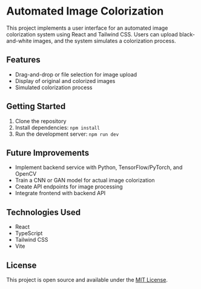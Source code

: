 # Automated Image Colorization

This project implements a user interface for an automated image colorization system using React and Tailwind CSS. Users can upload black-and-white images, and the system simulates a colorization process.

## Features

- Drag-and-drop or file selection for image upload
- Display of original and colorized images
- Simulated colorization process

## Getting Started

1. Clone the repository
2. Install dependencies: `npm install`
3. Run the development server: `npm run dev`

## Future Improvements

- Implement backend service with Python, TensorFlow/PyTorch, and OpenCV
- Train a CNN or GAN model for actual image colorization
- Create API endpoints for image processing
- Integrate frontend with backend API

## Technologies Used

- React
- TypeScript
- Tailwind CSS
- Vite

## License

This project is open source and available under the [MIT License](LICENSE).